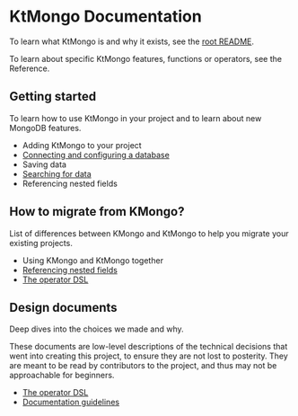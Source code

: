 # KtMongo Documentation

To learn what KtMongo is and why it exists, see the [root README](../README.md).

To learn about specific KtMongo features, functions or operators, see the Reference.

## Getting started

To learn how to use KtMongo in your project and to learn about new MongoDB features.

- Adding KtMongo to your project
- [Connecting and configuring a database](guides/connect.md)
- Saving data
- [Searching for data](guides/search.md)
- Referencing nested fields

## How to migrate from KMongo?

List of differences between KMongo and KtMongo to help you migrate your existing projects.

- Using KMongo and KtMongo together
- [Referencing nested fields](migrate-from-kmongo/nested-fields.md)
- [The operator DSL](migrate-from-kmongo/dsl.md)

## Design documents

Deep dives into the choices we made and why.

These documents are low-level descriptions of the technical decisions that went into creating this project, to ensure they are not lost to posterity. They are meant to be read by contributors to the project, and thus may not be approachable for beginners.

- [The operator DSL](design/dsl.md)
- [Documentation guidelines](design/documentation.md)
